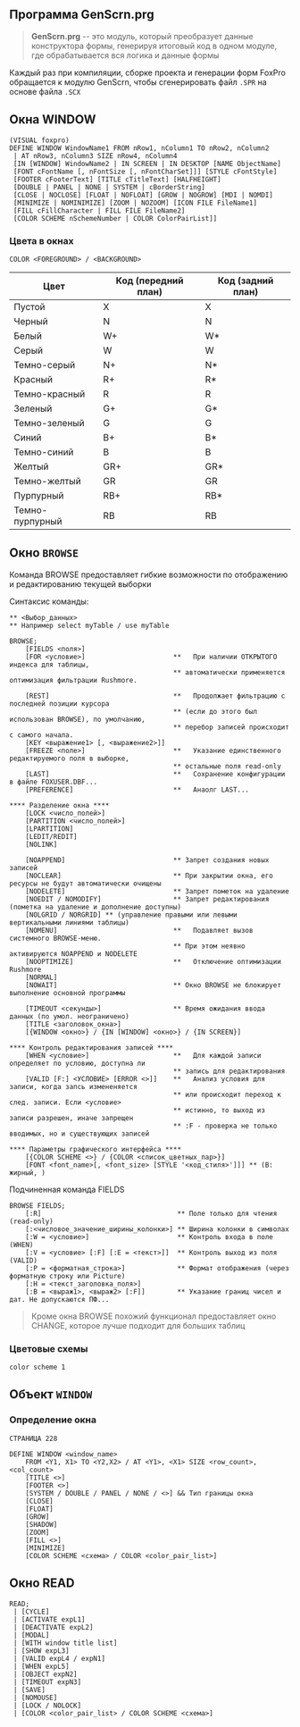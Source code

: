 ## Программа GenScrn.prg

> **GenScrn.prg** -- это модуль, который преобразует данные конструктора формы, генерируя итоговый код в одном модуле, где обрабатывается вся логика и данные формы

Каждый раз при компиляции, сборке проекта и генерации форм FoxPro обращается к модулю GenScrn, чтобы сгенерировать файл `.SPR` на основе файла `.SCX`

## Окна WINDOW

```foxpro
(VISUAL foxpro)
DEFINE WINDOW WindowName1 FROM nRow1, nColumn1 TO nRow2, nColumn2 
 | AT nRow3, nColumn3 SIZE nRow4, nColumn4 
 [IN [WINDOW] WindowName2 | IN SCREEN | IN DESKTOP [NAME ObjectName]
 [FONT cFontName [, nFontSize [, nFontCharSet]]] [STYLE cFontStyle] 
 [FOOTER cFooterText] [TITLE cTitleText] [HALFHEIGHT] 
 [DOUBLE | PANEL | NONE | SYSTEM | cBorderString] 
 [CLOSE | NOCLOSE] [FLOAT | NOFLOAT] [GROW | NOGROW] [MDI | NOMDI]
 [MINIMIZE | NOMINIMIZE] [ZOOM | NOZOOM] [ICON FILE FileName1]
 [FILL cFillCharacter | FILL FILE FileName2] 
 [COLOR SCHEME nSchemeNumber | COLOR ColorPairList]]
```

### Цвета в окнах

```foxpro
COLOR <FOREGROUND> / <BACKGROUND>
```

Цвет | Код (передний план) | Код (задний план)
-|-|-
Пустой | X | X
Черный | N | N
Белый | W+ | W*
Серый | W | W
Темно-серый | N+ | N*
Красный | R+ | R*
Темно-красный | R | R
Зеленый | G+ | G*
Темно-зеленый | G | G
Синий | B+ | B*
Темно-синий | B | B
Желтый | GR+ | GR*
Темно-желтый | GR | GR
Пурпурный | RB+ | RB*
Темно-пурпурный | RB | RB

## Окно `BROWSE`

Команда BROWSE предоставляет гибкие возможности по отображению и редактированию текущей выборки

Синтаксис команды:

```foxpro
** <Выбор_данных>
** Например select myTable / use myTable

BROWSE;
    [FIELDS <поля>]
    [FOR <условие>]                      **   При наличии ОТКРЫТОГО индекса для таблицы,
                                         ** автоматически применяется оптимизация фильтрации Rushmore.

    [REST]                               **   Продолжает фильтрацию с последней позиции курсора
                                         ** (если до этого был использован BROWSE), по умолчанию,
                                         ** перебор записей происходит с самого начала.
    [KEY <выражение1> [, <выражение2>]]
    [FREEZE <поле>]                      **   Указание единственного редактируемого поля в выборке,
                                         ** остальные поля read-only
    [LAST]                               **   Сохранение конфигурации в файле FOXUSER.DBF...
    [PREFERENCE]                         **   Анаолг LAST...

**** Разделение окна ****    
    [LOCK <число_полей>]
    [PARTITION <число_полей>]
    [LPARTITION]
    [LEDIT/REDIT]
    [NOLINK]

    [NOAPPEND]                           ** Запрет создания новых записей
    [NOCLEAR]                            ** При закрытии окна, его ресурсы не будут автоматически очищены
    [NODELETE]                           ** Запрет пометок на удаление
    [NOEDIT / NOMODIFY]                  ** Запрет редактирования (пометка на удаление и дополнение доступны)
    [NOLGRID / NORGRID] ** (управление правыми или левыми вертикальными линиями таблицы)
    [NOMENU]                             **   Подавляет вызов системного BROWSE-меню.
                                         ** При этом неявно активируются NOAPPEND и NODELETE
    [NOOPTIMIZE]                         **   Отключение оптимизации Rushmore
    [NORMAL]
    [NOWAIT]                             ** Окно BROWSE не блокирует выполнение основной программы
    
    [TIMEOUT <секунды>]                  ** Время ожидания ввода данных (по умол. неограничено)
    [TITLE <заголовок_окна>]
    [{WINDOW <окно>} / {IN [WINDOW] <окно>} / {IN SCREEN}]

**** Контроль редактирования записей ****
    [WHEN <условие>]                     **   Для каждой записи определяет по условию, доступна ли
                                         ** запись для редактирования
    [VALID [F:] <УСЛОВИЕ> [ERROR <>]]    **   Анализ условия для записи, когда запсь измененяется
                                         ** или происходит переход к след. записи. Если <условие>
                                         ** истинно, то выход из записи разрешен, иначе запрещен
                                         ** :F - проверка не только вводимых, но и существующих записей

**** Параметры графического интерфейса ****
    [{COLOR SCHEME <>} / {COLOR <список_цветных_пар>}]
    [FONT <font_name>[, <font_size> [STYLE '<код_стиля>']]] ** (B: жирный, )
```

Подчиненная команда FIELDS

```foxpro
BROWSE FIELDS;
    [:R]                                  ** Поле только для чтения (read-only)
    [:<числовое_значение_ширины_колонки>] ** Ширина колонки в символах
    [:W = <условие>]                      ** Контроль входа в поле (WHEN)
    [:V = <условие> [:F] [:E = <текст>]]  ** Контроль выход из поля (VALID)
    [:P = <форматная_строка>]             ** Формат отображения (через форматную строку или Picture)
    [:H = <текст_заголовка_поля>]
    [:B = <выраж1>, <выраж2> [:F]]        ** Указание границ чисел и дат. Не допускаются ПФ... 
```

> Кроме окна BROWSE похожий функционал предоставляет окно CHANGE, которое лучше подходит для больших таблиц

### Цветовые схемы

```foxpro
color scheme 1
```

## Объект `WINDOW`

### Определение окна

```foxpro
СТРАНИЦА 228

DEFINE WINDOW <window_name>
    FROM <Y1, X1> TO <Y2,X2> / AT <Y1>, <X1> SIZE <row_count>, <col_count>
    [TITLE <>]
    [FOOTER <>]
    [SYSTEM / DOUBLE / PANEL / NONE / <>] && Тип границы окна
    [CLOSE]
    [FLOAT]
    [GROW]
    [SHADOW]
    [ZOOM]
    [FILL <>]
    [MINIMIZE]
    [COLOR SCHEME <схема> / COLOR <color_pair_list>]
```

## Окно READ

```foxpro
READ;
 | [CYCLE]
 | [ACTIVATE expL1]
 | [DEACTIVATE expL2]
 | [MODAL]
 | [WITH window title list]
 | [SHOW expL3]
 | [VALID expL4 / expN1]
 | [WHEN expL5]
 | [OBJECT expN2]
 | [TIMEOUT expN3]
 | [SAVE]
 | [NOMOUSE]
 | [LOCK / NOLOCK]
 | [COLOR <color_pair_list> / COLOR SCHEME <схема>]
```
